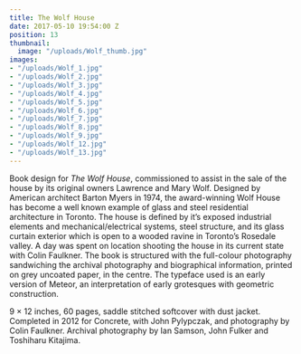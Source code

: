 ```yaml
---
title: The Wolf House
date: 2017-05-10 19:54:00 Z
position: 13
thumbnail:
  image: "/uploads/Wolf_thumb.jpg"
images:
- "/uploads/Wolf_1.jpg"
- "/uploads/Wolf_2.jpg"
- "/uploads/Wolf_3.jpg"
- "/uploads/Wolf_4.jpg"
- "/uploads/Wolf_5.jpg"
- "/uploads/Wolf_6.jpg"
- "/uploads/Wolf_7.jpg"
- "/uploads/Wolf_8.jpg"
- "/uploads/Wolf_9.jpg"
- "/uploads/Wolf_12.jpg"
- "/uploads/Wolf_13.jpg"
---
```


Book design for *The Wolf House*, commissioned to assist in the sale of the house by its original owners Lawrence and Mary Wolf. Designed by American architect Barton Myers in 1974, the award-winning Wolf House has become a well known example of glass and steel residential architecture in Toronto. The house is defined by it’s exposed industrial elements and mechanical/electrical systems, steel structure, and its glass curtain exterior which is open to a wooded ravine in Toronto’s Rosedale valley. A day was spent on location shooting the house in its current state with Colin Faulkner. The book is structured with the full-colour photography sandwiching the archival photography and biographical information, printed on grey uncoated paper, in the centre. The typeface used is an early version of Meteor, an interpretation of early grotesques with geometric construction.

9 × 12 inches,  60 pages, saddle stitched softcover with dust jacket. Completed in 2012 for Concrete, with John Pylypczak, and photography by Colin Faulkner. Archival photography by Ian Samson, John Fulker and Toshiharu Kitajima.